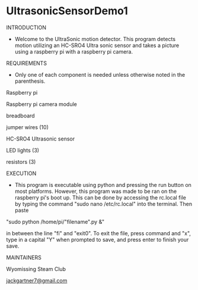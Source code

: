 # UltrasonicSensorDemo1

INTRODUCTION
 
- Welcome to the UltraSonic motion detector. This program detects motion utilizing an HC-SRO4 Ultra sonic sensor and takes a picture using a raspberry pi with a raspberry pi camera.

REQUIREMENTS

- Only one of each component is needed unless otherwise noted in the parenthesis.

Raspberry pi

Raspberry pi camera module

breadboard

jumper wires (10)

HC-SRO4 Ultrasonic sensor

LED lights (3)

resistors (3)

EXECUTION

- This program is executable using python and pressing the run button on most platforms. However, this program was made to be ran on the raspberry pi's boot up. This can be done by accessing the rc.local file by typing the command "sudo nano /etc/rc.local" into the terminal. Then paste 

"sudo python /home/pi/"filename".py &" 

in between the line "fi" and "exit0". To exit the file, press command and "x", type in a capital "Y" when prompted to save, and press enter to finish your save.

MAINTAINERS

Wyomissing Steam Club

jackgartner7@gmail.com
